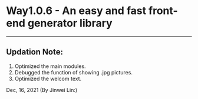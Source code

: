 # Way1.0.6 - An easy and fast front-end generator library
***

## Updation Note: 

1. Optimized the main modules.
2. Debugged the function of showing .jpg pictures.
3. Optimized the welcom text.


Dec, 16, 2021
(By Jinwei Lin:)

